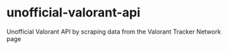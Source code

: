 # unofficial-valorant-api
Unofficial Valorant API by scraping data from the Valorant Tracker Network page
